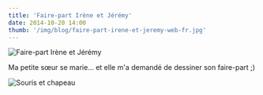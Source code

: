 ```yaml
---
title: 'Faire-part Irène et Jérémy'
date: 2014-10-20 14:00
thumb: '/img/blog/faire-part-irene-et-jeremy-web-fr.jpg'
---
```


![Faire-part Irène et Jérémy](/img/blog/faire-part-irene-et-jeremy-web-fr.jpg)

Ma petite sœur se marie... et elle m'a demandé de dessiner son faire-part ;)

![Souris et chapeau](/img/blog/souris-et-chapeau-web.jpg)
